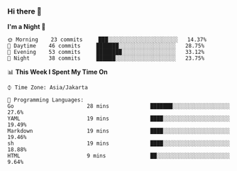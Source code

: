 ### Hi there 👋

<!--
**rmsubekti/rmsubekti** is a ✨ _special_ ✨ repository because its `README.md` (this file) appears on your GitHub profile.

Here are some ideas to get you started:

- 🔭 I’m currently working on ...
- 🌱 I’m currently learning ...
- 👯 I’m looking to collaborate on ...
- 🤔 I’m looking for help with ...
- 💬 Ask me about ...
- 📫 How to reach me: ...
- 😄 Pronouns: ...
- ⚡ Fun fact: ...
-->

<!--START_SECTION:waka-->
**I'm a Night 🦉** 

```text
🌞 Morning    23 commits     ███░░░░░░░░░░░░░░░░░░░░░░   14.37% 
🌆 Daytime    46 commits     ███████░░░░░░░░░░░░░░░░░░   28.75% 
🌃 Evening    53 commits     ████████░░░░░░░░░░░░░░░░░   33.12% 
🌙 Night      38 commits     ██████░░░░░░░░░░░░░░░░░░░   23.75%

```


📊 **This Week I Spent My Time On** 

```text
⌚︎ Time Zone: Asia/Jakarta

💬 Programming Languages: 
Go                       28 mins             ███████░░░░░░░░░░░░░░░░░░   27.6% 
YAML                     19 mins             ████░░░░░░░░░░░░░░░░░░░░░   19.49% 
Markdown                 19 mins             ████░░░░░░░░░░░░░░░░░░░░░   19.46% 
sh                       19 mins             ████░░░░░░░░░░░░░░░░░░░░░   18.88% 
HTML                     9 mins              ██░░░░░░░░░░░░░░░░░░░░░░░   9.64%

```


<!--END_SECTION:waka-->

